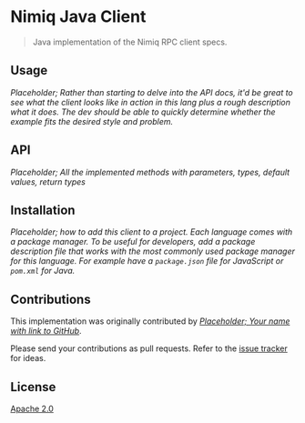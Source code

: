 # Nimiq Java Client

> Java implementation of the Nimiq RPC client specs.

## Usage

*Placeholder; Rather than starting to delve into the API docs, it'd be great to see what the client looks like in action in this lang plus a rough description what it does. The dev should be able to quickly determine whether the example fits the desired style and problem.*

## API

*Placeholder; All the implemented methods with parameters, types, default values, return types*

## Installation

*Placeholder; how to add this client to a project. Each language comes with a package manager. To be useful for developers, add a package description file that works with the most commonly used package manager for this language. For example have a `package.json` file for JavaScript or `pom.xml` for Java.*

## Contributions

This implementation was originally contributed by [*Placeholder; Your name with link to GitHub*](https://github.com/nimiq/).

Please send your contributions as pull requests.
Refer to the [issue tracker](issues) for ideas.

## License

[Apache 2.0](LICENSE.md)
